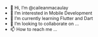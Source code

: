 - 👋 Hi, I’m @caileanmacaulay
- 👀 I’m interested in Mobile Development
- 🌱 I’m currently learning Flutter and Dart
- 💞️ I’m looking to collaborate on ...
- 📫 How to reach me ...

<!---
caileanmacaulay/caileanmacaulay is a ✨ special ✨ repository because its `README.md` (this file) appears on your GitHub profile.
You can click the Preview link to take a look at your changes.
--->
